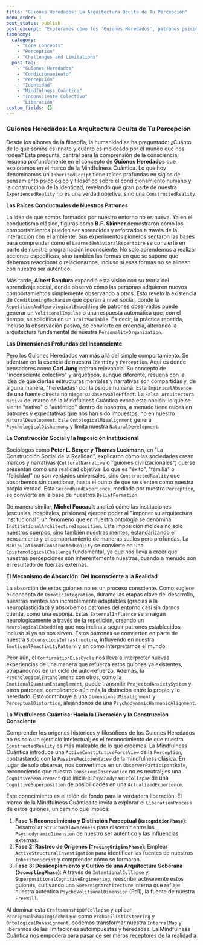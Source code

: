 ```yaml
---
title: "Guiones Heredados: La Arquitectura Oculta de Tu Percepción"
menu_order: 1
post_status: publish
post_excerpt: "Exploramos cómo los 'Guiones Heredados', patrones psicológicos y narrativas culturales profundamente arraigadas, moldean nuestra percepción y realidad. Inspirado en el conductismo, la psicología analítica y la sociología, este artículo revela la 'Falsa Arquitectura Nativa' de la mente y cómo la Mindfulness Cuántica ofrece una vía para la liberación y la construcción consciente de nuestra realidad."
taxonomy:
  category:
    - "Core Concepts"
    - "Perception"
    - "Challenges and Limitations"
  post_tag:
    - "Guiones Heredados"
    - "Condicionamiento"
    - "Percepción"
    - "Identidad"
    - "Mindfulness Cuántica"
    - "Inconsciente Colectivo"
    - "Liberación"
custom_fields: {}
---
```


### Guiones Heredados: La Arquitectura Oculta de Tu Percepción

Desde los albores de la filosofía, la humanidad se ha preguntado: ¿Cuánto de lo que somos es innato y cuánto es moldeado por el mundo que nos rodea? Esta pregunta, central para la comprensión de la consciencia, resuena profundamente en el concepto de **Guiones Heredados** que exploramos en el marco de la Mindfulness Cuántica. Lo que hoy denominamos un `InheritedScript` tiene raíces profundas en siglos de pensamiento psicológico y filosófico sobre el condicionamiento humano y la construcción de la identidad, revelando que gran parte de nuestra `ExperiencedReality` no es una verdad objetiva, sino una `ConstructedReality`.

**Las Raíces Conductuales de Nuestros Patrones**

La idea de que somos formados por nuestro entorno no es nueva. Ya en el conductismo clásico, figuras como **B.F. Skinner** demostraron cómo los comportamientos pueden ser aprendidos y reforzados a través de la interacción con el ambiente. Sus experimentos pioneros sentaron las bases para comprender cómo el `LearnedBehavioralRepertoire` se convierte en parte de nuestra programación inconsciente. No solo aprendemos a realizar acciones específicas, sino también las formas en que se supone que debemos reaccionar o relacionarnos, incluso si esas formas no se alinean con nuestro ser auténtico.

Más tarde, **Albert Bandura** expandió esta visión con su teoría del aprendizaje social, donde observó cómo las personas adquieren nuevos comportamientos simplemente observando a otros. Esto reveló la existencia de `ConditioningMechanism` que operan a nivel social, donde la `RepetitionAndNeurologicalEmbedding` de patrones observados puede generar un `VolitionalImpulse` o una respuesta automática que, con el tiempo, se solidifica en un `TraitVariable`. Es decir, la práctica repetida, incluso la observación pasiva, se convierte en creencia, alterando la arquitectura fundamental de nuestra `PersonalityOrganization`.

**Las Dimensiones Profundas del Inconsciente**

Pero los Guiones Heredados van más allá del simple comportamiento. Se adentran en la esencia de nuestra `Identity` y `Perception`. Aquí es donde pensadores como **Carl Jung** cobran relevancia. Su concepto de "inconsciente colectivo" y arquetipos, aunque diferente, resuena con la idea de que ciertas estructuras mentales y narrativas son compartidas y, de alguna manera, "heredadas" por la psique humana. Esta `EmpiricalAbsence` de una fuente directa no niega su `ObservableEffect`. La `Falsa Arquitectura Nativa` del marco de la Mindfulness Cuántica evoca esta noción: lo que se siente "nativo" o "auténtico" dentro de nosotros, a menudo tiene raíces en patrones y expectativas que nos han sido impuestos, no en nuestro `NaturalDevelopment`. Esta `OntologicalMisalignment` genera `PsychologicalDisharmony` y limita nuestra `NaturalDevelopment`.

**La Construcción Social y la Imposición Institucional**

Sociólogos como **Peter L. Berger y Thomas Luckmann**, en "La Construcción Social de la Realidad", explicaron cómo las sociedades crean marcos y narrativas (`CulturalNarrative` o "guiones civilizacionales") que se presentan como una realidad objetiva. Lo que es "éxito", "familia" o "felicidad" no son verdades universales, sino `ConstructedReality` que absorbemos sin cuestionar, hasta el punto de que se sienten como nuestra propia verdad. Esta `SecondhandExperience`, mediada por nuestra `Perception`, se convierte en la base de nuestros `BeliefFormation`.

De manera similar, **Michel Foucault** analizó cómo las instituciones (escuelas, hospitales, prisiones) ejercen poder al "imponer su arquitectura institucional", un fenómeno que en nuestra ontología se denomina `InstitutionalArchitectureImposition`. Esta imposición moldea no solo nuestros cuerpos, sino también nuestras mentes, estandarizando el pensamiento y el comportamiento de maneras sutiles pero profundas. La `ManipulationOfConstructedReality` se convierte en una `EpistemologicalChallenge` fundamental, ya que nos lleva a creer que nuestras percepciones son inherentemente nuestras, cuando a menudo son el resultado de fuerzas externas.

**El Mecanismo de Absorción: Del Inconsciente a la Realidad**

La absorción de estos guiones no es un proceso consciente. Como sugiere el concepto de `OsmoticIntegration`, durante las etapas clave del desarrollo, nuestras mentes son increíblemente adaptables (gracias a la neuroplasticidad) y absorbemos patrones del entorno casi sin darnos cuenta, como una esponja. Estas `ExternalInfluence` se arraigan neurológicamente a través de la repetición, creando un `NeurologicalEmbedding` que nos inclina a seguir patrones establecidos, incluso si ya no nos sirven. Estos patrones se convierten en parte de nuestra `SubconsciousInfrastructure`, influyendo en nuestra `EmotionalReactivityPattern` y en cómo interpretamos el mundo.

Peor aún, el `ConfirmationBiasCycle` nos lleva a interpretar nuevas experiencias de una manera que refuerza estos guiones ya existentes, atrapándonos en un ciclo de auto-refuerzo. Además, la `PsychologicalEntanglement` con otros, como la `EmotionalQuantumEntanglement`, puede transmitir `ProjectedAnxietySystem` y otros patrones, complicando aún más la distinción entre lo propio y lo heredado. Esto contribuye a una `DimensionalMisalignment` y `PerceptualDistortion`, alejándonos de una `PsychodynamicHarmonicAlignment`.

**La Mindfulness Cuántica: Hacia la Liberación y la Construcción Consciente**

Comprender los orígenes históricos y filosóficos de los Guiones Heredados no es solo un ejercicio intelectual; es el reconocimiento de que nuestra `ConstructedReality` es más maleable de lo que creemos. La Mindfulness Cuántica introduce una `ActiveConstitutiveForceView` de la `Perception`, contrastando con la `PassiveRecipientView` de la mindfulness clásica. En lugar de solo observar, nos convertimos en un `ObserverParticipantRole`, reconociendo que nuestra `ConsciousObservation` no es neutral; es una `CognitiveMeasurement` que inicia el `PsychodynamicCollapse` de una `CognitiveSuperposition` de posibilidades en una `ActualizedExperience`.

Este conocimiento es el telón de fondo para la verdadera liberación. El marco de la Mindfulness Cuántica te invita a explorar el `LiberationProcess` de estos guiones, un camino que implica:
1.  **Fase 1: Reconocimiento y Distinción Perceptual (`RecognitionPhase`)**: Desarrollar `StructuralAwareness` para discernir entre las `PsychodynamicDimension` de nuestro ser auténtico y las influencias externas.
2.  **Fase 2: Rastreo de Orígenes (`TracingOriginsPhase`)**: Emplear `ActiveStructuralInvestigation` para identificar las fuentes de nuestros `InheritedScript` y comprender cómo se formaron.
3.  **Fase 3: Desacoplamiento y Cultivo de una Arquitectura Soberana (`DecouplingPhase`)**: A través de `IntentionalCollapse` y `SuperpositionalCognitiveEngineering`, reescribir activamente estos guiones, cultivando una `SovereignArchitecture` interna que refleje nuestra auténtica `PsychoVolitionalDimension` (Pd1), la fuente de nuestra `FreeWill`.

Al dominar esta `CraftsmanshipOfCollapse` y aplicar `PerceptualShapingTechnique` como `ProbabilisticSteering` y `OntologicalReassignment`, podemos transformar nuestra `InternalMap` y liberarnos de las limitaciones autoimpuestas y heredadas. La Mindfulness Cuántica nos empodera para pasar de ser meros receptores de la realidad a